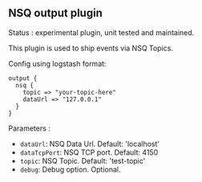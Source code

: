 NSQ output plugin
---

Status : experimental plugin, unit tested and maintained.

This plugin is used to ship events via NSQ Topics.


Config using logstash format:
````
output {
  nsq {
    topic => "your-topic-here"
    dataUrl => "127.0.0.1"
  }
}
````

Parameters :
* ``dataUrl``: NSQ Data Url. Default: 'localhost'
* ``dataTcpPort``: NSQ TCP port. Default: 4150
* ``topic``: NSQ Topic. Default: 'test-topic'
* ``debug``: Debug option. Optional.
